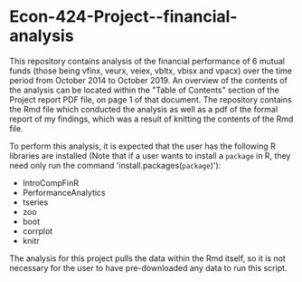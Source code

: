 # Econ-424-Project--financial-analysis
This repository contains analysis of the financial performance of 6 mutual funds (those being vfinx, veurx, veiex, vbltx, vbisx and vpacx)
over the time period from October 2014 to October 2019. An overview of the contents of the analysis can be located within the "Table of Contents"
section of the Project report PDF file, on page 1 of that document. The repository contains the Rmd file which conducted the analysis as well as a pdf
of the formal report of my findings, which was a result of knitting the contents of the Rmd file.

To perform this analysis, it is expected that the user has the following R libraries are installed (Note that if a user wants to install a `package` in R,
they need only run the command 'install.packages(`package`)'):
* IntroCompFinR
* PerformanceAnalytics
* tseries
* zoo
* boot
* corrplot
* knitr

The analysis for this project pulls the data within the Rmd itself, so it is not necessary for the user to have pre-downloaded any data to run this script.
